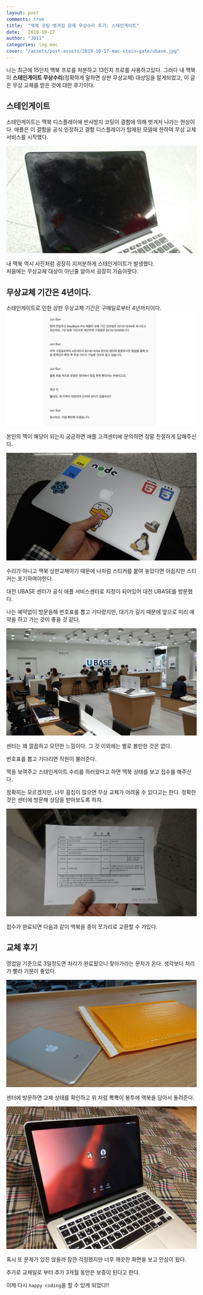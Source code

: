 ```yaml
---
layout: post
comments: true
title:  "맥북 코팅 벗겨짐 문제 무상수리 후기: 스테인게이트"
date:   2018-10-17
author: "J911"
categories: log mac
cover: "/assets/post-assets/2019-10-17-mac-stain-gate/ubase.jpg"
---
```


나는 최근에 15인치 맥북 프로를 처분하고 13인치 프로를 사용하고있다. 그러다 내 맥북이 **스테인게이트 무상수리**(정확하게 말하면 상판 무상교체) 대상임을 알게되었고, 이 글은 무상 교체를 받은 것에 대한 후기이다.

## 스테인게이트
스테인게이트는 맥북 디스플레이에 반사방지 코팅이 결함에 의해 벗겨저 나가는 현상이다. 애플은 이 결함을 공식 인정하고 결함 디스플레이가 탑재된 모델에 한하여 무상 교체 서비스를 시작했다.

![mac-stain-gate](/assets/post-assets/2019-10-17-mac-stain-gate/stain-gate-1.jpg)
 
내 맥북 역시 사진처럼 굉장히 지저분하게 스테인게이트가 발생했다.    
처음에는 무상교체 대상이 아닌줄 알아서 굉장히 가슴아팟다.

## 무상교체 기간은 4년이다.
스테인게이트로 인한 상판 무상교체 기간은 구매일로부터 4년까지이다.
![chat](/assets/post-assets/2019-10-17-mac-stain-gate/chat.png)

본인의 맥이 해당이 되는지 궁금하면 애플 고객센터에 문의하면 정말 친절하게 답해주신다.

![preview](/assets/post-assets/2019-10-17-mac-stain-gate/preview.jpg)

수리가 아니고 맥북 상판교체이기 때문에 나처럼 스티커를 붙여 놓았다면 아쉽지만 스티커는 포기하여야한다. 

대전 UBASE 센터가 공식 애플 서비스센터로 지정이 되어있어 대전 UBASE를 방문했다.

나는 예약없이 방문을해 번호표를 뽑고 기다렸지만, 대기가 길기 때문에 앞으로 미리 예약을 하고 가는 것이 좋을 것 같다.

![ubase](/assets/post-assets/2019-10-17-mac-stain-gate/ubase.jpg)

센터는 꽤 깔끔하고 모던한 느낌이다. 그 것 이외에는 별로 볼만한 것은 없다.

번호표를 뽑고 기다리면 직원이 불러준다.

맥을 보여주고 스테인게이트 수리를 하러왔다고 하면 맥북 상태를 보고 접수를 해주신다. 

정확히는 모르겠지만, 너무 흠집이 많으면 무상 교체가 어려울 수 있다고는 한다. 정확한 것은 센터에 방문해 상담을 받아보도록 하자.

![paper](/assets/post-assets/2019-10-17-mac-stain-gate/paper.jpg)

접수가 완료되면 다음과 같이 맥북을 종이 쪼가리로 교환할 수 가있다.

## 교체 후기

영업일 기준으로 3일정도면 처리가 완료됬으니 찾아가라는 문자가 온다. 생각보다 처리가 빨라 기분이 좋았다.

![result](/assets/post-assets/2019-10-17-mac-stain-gate/result.jpg)

센터에 방문하면 교체 상태를 확인하고 위 처럼 뽁뽁이 봉투에 맥북을 담아서 돌려준다.

![result2](/assets/post-assets/2019-10-17-mac-stain-gate/result2.jpg)

혹시 또 문제가 있진 않을까 잠깐 걱정했지만 너무 깨끗한 화면을 보고 안심이 됬다.

추가로 교체일로 부터 추가 3개월 동안은 보증이 된다고 한다.

이제 다시 `happy coding`을 할 수 있게 되었다!!
